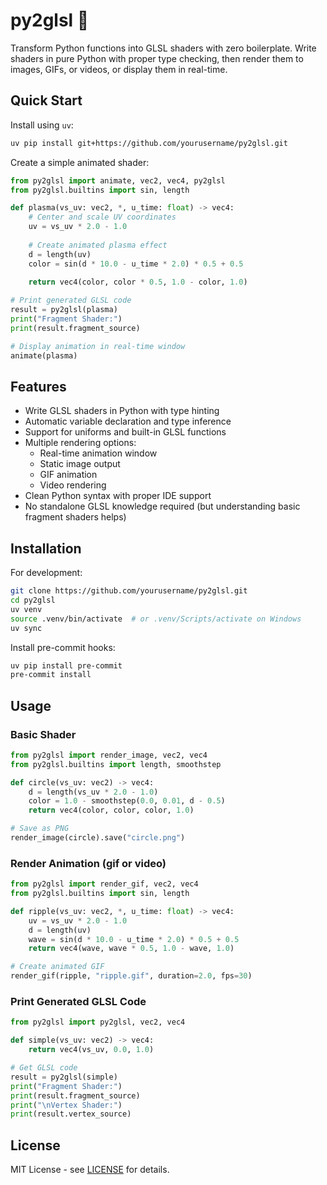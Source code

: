 # py2glsl 🎨

Transform Python functions into GLSL shaders with zero boilerplate. Write shaders in pure Python with proper type checking, then render them to images, GIFs, or videos, or display them in real-time.

## Quick Start

Install using `uv`:
```bash
uv pip install git+https://github.com/yourusername/py2glsl.git
```

Create a simple animated shader:
```python
from py2glsl import animate, vec2, vec4, py2glsl
from py2glsl.builtins import sin, length

def plasma(vs_uv: vec2, *, u_time: float) -> vec4:
    # Center and scale UV coordinates
    uv = vs_uv * 2.0 - 1.0
    
    # Create animated plasma effect
    d = length(uv)
    color = sin(d * 10.0 - u_time * 2.0) * 0.5 + 0.5
    
    return vec4(color, color * 0.5, 1.0 - color, 1.0)

# Print generated GLSL code
result = py2glsl(plasma)
print("Fragment Shader:")
print(result.fragment_source)

# Display animation in real-time window
animate(plasma)
```

## Features

- Write GLSL shaders in Python with type hinting
- Automatic variable declaration and type inference
- Support for uniforms and built-in GLSL functions
- Multiple rendering options:
  - Real-time animation window
  - Static image output
  - GIF animation
  - Video rendering
- Clean Python syntax with proper IDE support
- No standalone GLSL knowledge required (but understanding basic fragment shaders helps)

## Installation

For development:
```bash
git clone https://github.com/yourusername/py2glsl.git
cd py2glsl
uv venv
source .venv/bin/activate  # or .venv/Scripts/activate on Windows
uv sync
```

Install pre-commit hooks:
```bash
uv pip install pre-commit
pre-commit install
```

## Usage

### Basic Shader

```python
from py2glsl import render_image, vec2, vec4
from py2glsl.builtins import length, smoothstep

def circle(vs_uv: vec2) -> vec4:
    d = length(vs_uv * 2.0 - 1.0)
    color = 1.0 - smoothstep(0.0, 0.01, d - 0.5)
    return vec4(color, color, color, 1.0)

# Save as PNG
render_image(circle).save("circle.png")
```

### Render Animation (gif or video)
```python
from py2glsl import render_gif, vec2, vec4
from py2glsl.builtins import sin, length

def ripple(vs_uv: vec2, *, u_time: float) -> vec4:
    uv = vs_uv * 2.0 - 1.0
    d = length(uv)
    wave = sin(d * 10.0 - u_time * 2.0) * 0.5 + 0.5
    return vec4(wave, wave * 0.5, 1.0 - wave, 1.0)

# Create animated GIF
render_gif(ripple, "ripple.gif", duration=2.0, fps=30)
```

### Print Generated GLSL Code
```python
from py2glsl import py2glsl, vec2, vec4

def simple(vs_uv: vec2) -> vec4:
    return vec4(vs_uv, 0.0, 1.0)

# Get GLSL code
result = py2glsl(simple)
print("Fragment Shader:")
print(result.fragment_source)
print("\nVertex Shader:")
print(result.vertex_source)
```

## License
MIT License - see [LICENSE](LICENSE) for details.

